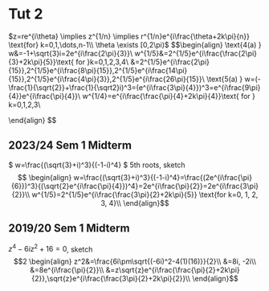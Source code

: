 # Tut 2

$z=re^{i\theta} \implies z^{1/n} \implies r^{1/n}e^{i\frac{\theta+2k\pi}{n}} \text{for} k=0,1,\dots,n-1\\
\theta \exists [0,2\pi)$
$$\begin{align}
\text{4(a)  } w&=-1+\sqrt{3}i=2e^{i\frac{2\pi}{3}}\\
w^{1/5}&=2^{1/5}e^{i\frac{\frac{2\pi}{3}+2k\pi}{5}}\text{  for }k=0,1,2,3,4\\
&=2^{1/5}e^{i\frac{2\pi}{15}},2^{1/5}e^{i\frac{8\pi}{15}},2^{1/5}e^{i\frac{14\pi}{15}},2^{1/5}e^{i\frac{4\pi}{3}},2^{1/5}e^{i\frac{26\pi}{15}}\\
\text{5(a)   } w=(-\frac{1}{\sqrt{2}}+\frac{1}{\sqrt2}i)^3=(e^{i\frac{3\pi}{4}})^3=e^{i\frac{9\pi}{4}}e^{i\frac{\pi}{4}}\\
w^{1/4}=e^{i\frac{\frac{\pi}{4}+2k\pi}{4}}\text{ for  } k=0,1,2,3\\

\end{align}
    $$
## 2023/24 Sem 1 Midterm
$
w=\frac{(\sqrt{3}+i)^3}{(-1-i)^4}
$
5th roots, sketch
$$
\begin{align}
w=\frac{(\sqrt{3}+i)^3}{(-1-i)^4}=\frac{(2e^{i\frac{\pi}{6}})^3}{(\sqrt{2}e^{i\frac{\pi}{4}})^4}=2e^{i\frac{\pi}{2}}=2e^{i\frac{3\pi}{2}}\\
w^{1/5}=2^{1/5}e^{i\frac{\frac{3\pi}{2}+2k\pi}{5}} \text{for k=0, 1, 2, 3, 4}\\
\end{align}$$

## 2019/20 Sem 1 Midterm
$z^4-6iz^2+16=0$, sketch
$$2
\begin{align}
z^2&=\frac{6i\pm\sqrt{(-6i)^2-4(1)(16)}}{2}\\
&=8i, -2i\\
&=8e^{i\frac{\pi}{2}}\\
&=z\sqrt{z}e^{i\frac{\frac{\pi}{2}+2k\pi}{2}},\sqrt{z}e^{i\frac{\frac{3\pi}{2}+2k\pi}{2}}\\
\end{align}$$